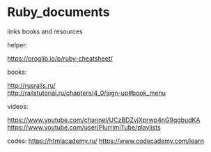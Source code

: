 # Ruby_documents
links books and resources

helper:

https://proglib.io/p/ruby-cheatsheet/

books:

http://rusrails.ru/ <br>
http://railstutorial.ru/chapters/4_0/sign-up#book_menu

videos:

https://www.youtube.com/channel/UCzBDZvjXprwp4nG9qgbudKA
https://www.youtube.com/user/PlurrimiTube/playlists

codes:
https://htmlacademy.ru/
https://www.codecademy.com/learn
